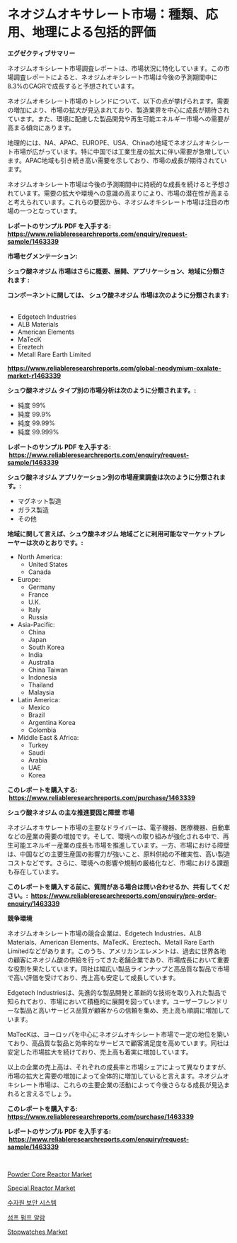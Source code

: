 <p><h1>ネオジムオキサレート市場：種類、応用、地理による包括的評価</h1></p><p><strong>エグゼクティブサマリー</strong></p>
<p><p>ネオジムオキシレート市場調査レポートは、市場状況に特化しています。この市場調査レポートによると、ネオジムオキシレート市場は今後の予測期間中に8.3%のCAGRで成長すると予想されています。</p><p>ネオジムオキシレート市場のトレンドについて、以下の点が挙げられます。需要の増加により、市場の拡大が見込まれており、製造業界を中心に成長が期待されています。また、環境に配慮した製品開発や再生可能エネルギー市場への需要が高まる傾向にあります。</p><p>地理的には、NA、APAC、EUROPE、USA、Chinaの地域でネオジムオキシレート市場が広がっています。特に中国では工業生産の拡大に伴い需要が急増しています。APAC地域も引き続き高い需要を示しており、市場の成長が期待されています。</p><p>ネオジムオキシレート市場は今後の予測期間中に持続的な成長を続けると予想されています。需要の拡大や環境への意識の高まりにより、市場の潜在性が高まると考えられています。これらの要因から、ネオジムオキシレート市場は注目の市場の一つとなっています。</p></p>
<p><strong>レポートのサンプル PDF を入手する: <a href="https://www.reliableresearchreports.com/enquiry/request-sample/1463339">https://www.reliableresearchreports.com/enquiry/request-sample/1463339</a></strong></p>
<p><strong>市場セグメンテーション:</strong></p>
<p><strong> シュウ酸ネオジム 市場はさらに概要、展開、アプリケーション、地域に分類されます :</strong></p>
<p><strong>コンポーネントに関しては、 シュウ酸ネオジム 市場は次のように分類されます: &nbsp;</strong></p>
<p><ul><li>Edgetech Industries</li><li>ALB Materials</li><li>American Elements</li><li>MaTecK</li><li>Ereztech</li><li>Metall Rare Earth Limited</li></ul></p>
<p><strong><a href="https://www.reliableresearchreports.com/global-neodymium-oxalate-market-r1463339">https://www.reliableresearchreports.com/global-neodymium-oxalate-market-r1463339</a></strong></p>
<p><strong> シュウ酸ネオジム タイプ別の市場分析は次のように分類されます。:</strong></p>
<p><ul><li>純度 99%</li><li>純度 99.9%</li><li>純度 99.99%</li><li>純度 99.999%</li></ul></p>
<p><strong>レポートのサンプル PDF を入手する: &nbsp;<a href="https://www.reliableresearchreports.com/enquiry/request-sample/1463339">https://www.reliableresearchreports.com/enquiry/request-sample/1463339</a></strong></p>
<p><strong> シュウ酸ネオジム アプリケーション別の市場産業調査は次のように分類されます。:</strong></p>
<p><ul><li>マグネット製造</li><li>ガラス製造</li><li>その他</li></ul></p>
<p><strong>地域に関して言えば、シュウ酸ネオジム 地域ごとに利用可能なマーケットプレーヤーは次のとおりです。:</strong></p>
<p><ul>
    <li>
        North America:
        <ul>
            <li>United States</li>
            <li>Canada</li>
        </ul>
    </li>
    <li>
        Europe:
        <ul>
            <li>Germany</li>
            <li>France</li>
            <li>U.K.</li>
            <li>Italy</li>
            <li>Russia</li>
        </ul>
    </li>
    <li>
        Asia-Pacific:
        <ul>
            <li>China</li>
            <li>Japan</li>
            <li>South Korea</li>
            <li>India</li>
            <li>Australia</li>
            <li>China Taiwan</li>
            <li>Indonesia</li>
            <li>Thailand</li>
            <li>Malaysia</li>
        </ul>
    </li>
    <li>
        Latin America:
        <ul>
            <li>Mexico</li>
            <li>Brazil</li>
            <li>Argentina Korea</li>
            <li>Colombia</li>
        </ul>
    </li>
    <li>
        Middle East & Africa:
        <ul>
            <li>Turkey</li>
            <li>Saudi</li>
            <li>Arabia</li>
            <li>UAE</li>
            <li>Korea</li>
        </ul>
    </li>
    </ul></p>
<p><strong>このレポートを購入する: &nbsp;<a href="https://www.reliableresearchreports.com/purchase/1463339">https://www.reliableresearchreports.com/purchase/1463339</a></strong></p>
<p><strong>シュウ酸ネオジム の主な推進要因と障壁 市場</strong></p>
<p><p>ネオジムオキサレート市場の主要なドライバーは、電子機器、医療機器、自動車などの産業の需要の増加です。そして、環境への取り組みが強化される中で、再生可能エネルギー産業の成長も市場を推進しています。一方、市場における障壁は、中国などの主要生産国の影響力が強いこと、原料供給の不確実性、高い製造コストなどです。さらに、環境への影響や規制の厳格化など、市場における課題も存在しています。</p></p>
<p><strong>このレポートを購入する前に、質問がある場合は問い合わせるか、共有してください。:&nbsp; <a href="https://www.reliableresearchreports.com/enquiry/pre-order-enquiry/1463339">https://www.reliableresearchreports.com/enquiry/pre-order-enquiry/1463339</a></strong></p>
<p><strong>競争環境</strong></p>
<p><p>ネオジムオキシレート市場の競合企業は、Edgetech Industries、ALB Materials、American Elements、MaTecK、Ereztech、Metall Rare Earth Limitedなどがあります。このうち、アメリカンエレメントは、過去に世界各地の顧客にネオジム酸の供給を行ってきた老舗企業であり、市場成長において重要な役割を果たしています。同社は幅広い製品ラインナップと高品質な製品で市場で高い評価を受けており、売上高も安定して成長しています。</p><p>Edgetech Industriesは、先進的な製品開発と革新的な技術を取り入れた製品で知られており、市場において積極的に展開を図っています。ユーザーフレンドリーな製品と高いサービス品質が顧客からの信頼を集め、売上高も順調に増加しています。</p><p>MaTecKは、ヨーロッパを中心にネオジムオキシレート市場で一定の地位を築いており、高品質な製品と効率的なサービスで顧客満足度を高めています。同社は安定した市場拡大を続けており、売上高も着実に増加しています。</p><p>以上の企業の売上高は、それぞれの成長率と市場シェアによって異なりますが、市場の拡大と需要の増加によって全体的に増加していると言えます。ネオジムオキシレート市場は、これらの主要企業の活動によって今後さらなる成長が見込まれると言えるでしょう。</p></p>
<p><strong>このレポートを購入する: &nbsp; <a href="https://www.reliableresearchreports.com/purchase/1463339">https://www.reliableresearchreports.com/purchase/1463339</a></strong></p>
<p><strong>レポートのサンプル PDF を入手する: &nbsp;<a href="https://www.reliableresearchreports.com/enquiry/request-sample/1463339">https://www.reliableresearchreports.com/enquiry/request-sample/1463339</a></strong><strong></strong></p>
<p>&nbsp;</p>
<p><p><a href="https://www.linkedin.com/pulse/powder-core-reactor-market-size-outlook-forecast-2024-2031-ojxgc?trackingId=%2F2Ahyd8qpme69pHixp3Kig%3D%3D">Powder Core Reactor Market</a></p><p><a href="https://www.linkedin.com/pulse/special-reactor-market-outlook-industry-overview-forecast-u38ic?trackingId=70Flj1Lpx6%2BF%2BS0TAA4X4Q%3D%3D">Special Reactor Market</a></p><p><a href="https://github.com/Elenrrera7685/Market-Research-Report-List-1/blob/main/655085728401.md">수자원 보안 시스템</a></p><p><a href="https://github.com/sammyUltyylrich9067856/Market-Research-Report-List-1/blob/main/832321228402.md">섬프 펌프 알람</a></p><p><a href="https://github.com/Whitneyboyettebo9kiw7yr13/Market-Research-Report-List-2/blob/main/stopwatches-market.md">Stopwatches Market</a></p></p>